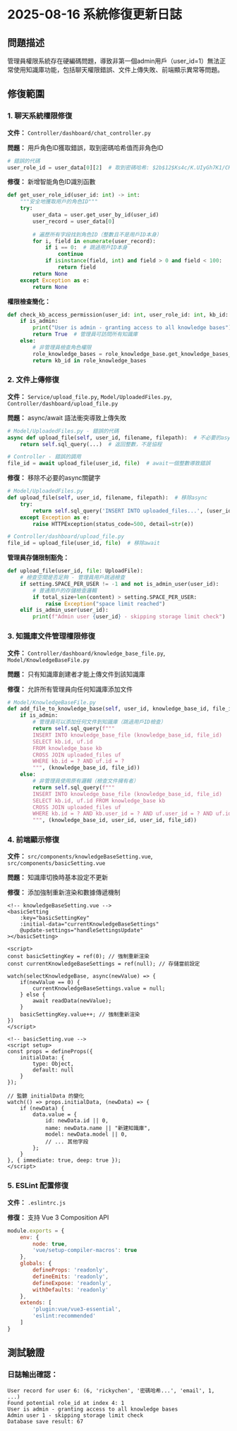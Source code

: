 # 2025-08-16 系統修復更新日誌

## 問題描述
管理員權限系統存在硬編碼問題，導致非第一個admin用戶（user_id=1）無法正常使用知識庫功能，包括聊天權限錯誤、文件上傳失敗、前端顯示異常等問題。

## 修復範圍

### 1. 聊天系統權限修復
**文件：** `Controller/dashboard/chat_controller.py`

**問題：** 用戶角色ID獲取錯誤，取到密碼哈希值而非角色ID
```python
# 錯誤的代碼
user_role_id = user_data[0][2]  # 取到密碼哈希: $2b$12$Ks4c/K.UIyGh7K1/CKzUP...
```

**修復：** 新增智能角色ID識別函數
```python
def get_user_role_id(user_id: int) -> int:
    """安全地獲取用戶的角色ID"""
    try:
        user_data = user.get_user_by_id(user_id)
        user_record = user_data[0]
        
        # 遍歷所有字段找到角色ID（整數且不是用戶ID本身）
        for i, field in enumerate(user_record):
            if i == 0:  # 跳過用戶ID本身
                continue
            if isinstance(field, int) and field > 0 and field < 100:
                return field
        return None
    except Exception as e:
        return None
```

**權限檢查簡化：**
```python
def check_kb_access_permission(user_id: int, user_role_id: int, kb_id: int) -> bool:
    if is_admin:
        print("User is admin - granting access to all knowledge bases")
        return True  # 管理員可訪問所有知識庫
    else:
        # 非管理員檢查角色權限
        role_knowledge_bases = role_knowledge_base.get_knowledge_bases_by_user_id(user_id)
        return kb_id in role_knowledge_bases
```

### 2. 文件上傳修復
**文件：** `Service/upload_file.py`, `Model/UploadedFiles.py`, `Controller/dashboard/upload_file.py`

**問題：** async/await 語法衝突導致上傳失敗
```python
# Model/UploadedFiles.py - 錯誤的代碼
async def upload_file(self, user_id, filename, filepath):  # 不必要的async
    return self.sql_query(...)  # 返回整數，不是協程

# Controller - 錯誤的調用
file_id = await upload_file(user_id, file)  # await一個整數導致錯誤
```

**修復：** 移除不必要的async關鍵字
```python
# Model/UploadedFiles.py
def upload_file(self, user_id, filename, filepath):  # 移除async
    try:
        return self.sql_query('INSERT INTO uploaded_files...', (user_id, filename, filepath), True)
    except Exception as e:
        raise HTTPException(status_code=500, detail=str(e))

# Controller/dashboard/upload_file.py
file_id = upload_file(user_id, file)  # 移除await
```

**管理員存儲限制豁免：**
```python
def upload_file(user_id, file: UploadFile):
    # 檢查空間是否足夠 - 管理員用戶跳過檢查
    if setting.SPACE_PER_USER != -1 and not is_admin_user(user_id):
        # 普通用戶的存儲檢查邏輯
        if total_size+len(content) > setting.SPACE_PER_USER:
            raise Exception("space limit reached")
    elif is_admin_user(user_id):
        print(f"Admin user {user_id} - skipping storage limit check")
```

### 3. 知識庫文件管理權限修復
**文件：** `Controller/dashboard/knowledge_base_file.py`, `Model/KnowledgeBaseFile.py`

**問題：** 只有知識庫創建者才能上傳文件到該知識庫

**修復：** 允許所有管理員向任何知識庫添加文件
```python
# Model/KnowledgeBaseFile.py
def add_file_to_knowledge_base(self, user_id, knowledge_base_id, file_id):
    if is_admin:
        # 管理員可以添加任何文件到知識庫（跳過用戶ID檢查）
        return self.sql_query(f"""
        INSERT INTO knowledge_base_file (knowledge_base_id, file_id)
        SELECT kb.id, uf.id
        FROM knowledge_base kb
        CROSS JOIN uploaded_files uf
        WHERE kb.id = ? AND uf.id = ?
        """, (knowledge_base_id, file_id))
    else:
        # 非管理員使用原有邏輯（檢查文件擁有者）
        return self.sql_query(f"""
        INSERT INTO knowledge_base_file (knowledge_base_id, file_id)
        SELECT kb.id, uf.id FROM knowledge_base kb
        CROSS JOIN uploaded_files uf
        WHERE kb.id = ? AND kb.user_id = ? AND uf.user_id = ? AND uf.id = ?
        """, (knowledge_base_id, user_id, user_id, file_id))
```

### 4. 前端顯示修復
**文件：** `src/components/knowledgeBaseSetting.vue`, `src/components/basicSetting.vue`

**問題：** 知識庫切換時基本設定不更新

**修復：** 添加強制重新渲染和數據傳遞機制
```vue
<!-- knowledgeBaseSetting.vue -->
<basicSetting 
    :key="basicSettingKey" 
    :initial-data="currentKnowledgeBaseSettings"
    @update-settings="handleSettingsUpdate"
></basicSetting>

<script>
const basicSettingKey = ref(0); // 強制重新渲染
const currentKnowledgeBaseSettings = ref(null); // 存儲當前設定

watch(selectKnowledgeBase, async(newValue) => {
    if(newValue == 0) {
        currentKnowledgeBaseSettings.value = null;
    } else {
        await readData(newValue);
    }
    basicSettingKey.value++; // 強制重新渲染
})
</script>
```

```vue
<!-- basicSetting.vue -->
<script setup>
const props = defineProps({
    initialData: {
        type: Object,
        default: null
    }
});

// 監聽 initialData 的變化
watch(() => props.initialData, (newData) => {
    if (newData) {
        data.value = {
            id: newData.id || 0,
            name: newData.name || "新建知識庫",
            model: newData.model || 0,
            // ... 其他字段
        };
    }
}, { immediate: true, deep: true });
</script>
```

### 5. ESLint 配置修復
**文件：** `.eslintrc.js`

**修復：** 支持 Vue 3 Composition API
```javascript
module.exports = {
    env: {
        node: true,
        'vue/setup-compiler-macros': true
    },
    globals: {
        defineProps: 'readonly',
        defineEmits: 'readonly',
        defineExpose: 'readonly',
        withDefaults: 'readonly'
    },
    extends: [
        'plugin:vue/vue3-essential',
        'eslint:recommended'
    ]
}
```

## 測試驗證



### 日誌輸出確認：
```
User record for user 6: (6, 'rickychen', '密碼哈希...', 'email', 1, ...)
Found potential role_id at index 4: 1
User is admin - granting access to all knowledge bases
Admin user 1 - skipping storage limit check
Database save result: 67
```

